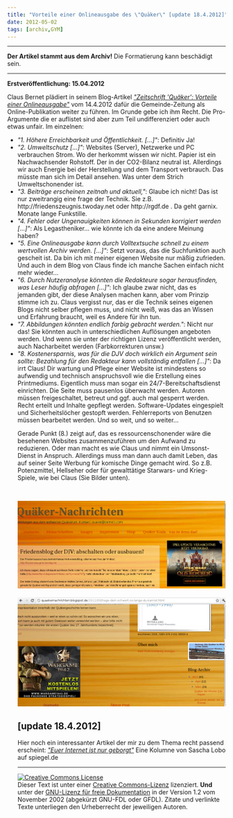```yaml
---
title: "Vorteile einer Onlineausgabe des \"Quäker\" [update 18.4.2012]"
date: 2012-05-02
tags: [archiv,GYM]
---
```

<hr><b>Der Artikel stammt aus dem Archiv!</b> Die Formatierung kann beschädigt sein.<hr>

<b>Erstveröffentlichung: 15.04.2012</b>

<p>Claus Bernet plädiert in seinem Blog-Artikel <i><a href="http://quaekernachrichten.blogspot.de/2012/04/zeitschrift-quaker-vorteile-einer.html#more">"Zeitschrift 'Quäker': Vorteile einer Onlineausgabe"</a></i> vom 14.4.2012 dafür die Gemeinde-Zeitung als Online-Publikation weiter zu führen. Im Grunde gebe ich ihm Recht. Die Pro-Argumente die er auflistet sind aber zum Teil undifferenziert oder auch etwas unfair. Im einzelnen:</p>
<!--break-->
<ul>
  <li><i>"1. Höhere Erreichbarkeit und Öffentlichkeit. [...]"</i>: Definitiv Ja!
  </li>
  <li><i>"2. Umweltschutz [...]"</i>: Websites (Server), Netzwerke und PC verbrauchen Strom. Wo der herkommt wissen wir nicht. Papier ist ein Nachwachsender Rohstoff. Der in der CO2-Bilanz neutral ist. Allerdings wir auch Energie bei der Herstellung und dem Transport verbrauch. Das müsste man sich im Detail ansehen. Was unter dem Strich Umweltschonender ist.
  </li>
  <li><i>"3. Beiträge erscheinen zeitnah und aktuell,"</i>: Glaube ich nicht! Das ist nur zweitrangig eine frage der Technik. Sie z.B. http://friedenszeugnis.twoday.net oder http://rgdf.de . Da geht garnix. Monate lange Funkstille. 
  </li>
  <li><i>"4. Fehler oder Ungenauigkeiten können in Sekunden korrigiert werden [...]"</i>: Als Legastheniker... wie könnte ich da eine andere Meinung haben?
  </li>
  <li><i>"5. Eine Onlineausgabe kann durch Volltextsuche schnell zu einem wertvollen Archiv werden. [...]"</i>: Setzt voraus, das die Suchfunktion auch gescheit ist. Da bin ich mit meiner eigenen Website nur mäßig zufrieden. Und auch in dem Blog von Claus finde ich manche Sachen einfach nicht mehr wieder...
  </li>
  <li><i>"6. Durch Nutzeranalyse könnten die Redakteure sogar herausfinden, was Leser häufig abfragen [...]"</i>: Ich glaube zwar nicht, das es jemanden gibt, der diese Analysen machen kann, aber vom Prinzip stimme ich zu. Claus vergisst nur, das er die Technik seines eigenen Blogs nicht selber pflegen muss, und nicht weiß, was das an Wissen und Erfahrung braucht, weil es Andere für ihn tun.
  </li>
  <li><i>"7. Abbildungen könnten endlich farbig gebracht werden."</i>: Nicht nur das! Sie könnten auch in unterschiedlichen Auflösungen angeboten werden. Und wenn sie unter der richtigen Lizenz veröffentlicht werden, auch Nacharbeitet werden (Farbkorrekturen unsw.)
  </li>
  <li><i>"8. Kostenersparnis, was für die DJV doch wirklich ein Argument sein sollte: Bezahlung für den Redakteur kann vollständig entfallen [...]"</i>: Da irrt Claus! Dir wartung und Pflege einer Website ist mindestens so aufwendig und technisch anspruchsvoll wie die Erstellung eines Printmediums. Eigentlich muss man sogar ein 24/7-Bereitschaftsdienst einrichten. Die Seite muss pausenlos überwacht werden. Autoren müssen freigeschaltet, betreut und ggf. auch mal gesperrt werden. Recht erteilt und Inhalte gepflegt werden. Software-Updates eingespielt und Sicherheitslöcher gestopft werden. Fehlerreports von Benutzen müssen bearbeitet werden. Und so weit, und so weiter... 
  </li>

<p>Gerade Punkt (8.) zeigt auf, das es ressourcenschonender wäre die besehenen Websites zusammenzuführen um den Aufwand zu reduzieren. Oder man macht es wie Claus und nimmt ein Umsonst-Dienst in Anspruch. Allerdings muss man dann auch damit Leben, das auf seiner Seite Werbung für komische Dinge gemacht wird. So z.B. Potenzmittel, Hellseher oder für gewalttätige Starwars- und Krieg-Spiele, wie bei Claus (Sie Bilder unten).</p>
<br>


![starwars.png](starwars.png)
<br>
<br>
![wargame-1942.png](wargame-1942.png)
<br>
<h2>[update 18.4.2012]</h2>

<p>Hier noch ein interessanter Artikel der mir zu dem Thema recht passend erscheint: <a href="http://www.spiegel.de/netzwelt/web/0,1518,827995,00.html"><i>"Euer Internet ist nur geborgt"</i></a> Eine Kolumne von Sascha Lobo auf spiegel.de</p>

<hr />
</p>
<p><a rel="license" href="http://creativecommons.org/licenses/by-sa/3.0/de/"><img alt="Creative Commons License" style="border-width: 0pt;" src="http://i.creativecommons.org/l/by-sa/3.0/de/88x31.png" /></a><br />
Dieser <span xmlns:dc="http://purl.org/dc/elements/1.1/" href="http://purl.org/dc/dcmitype/Text" rel="dc:type">Text</span> ist unter einer <a rel="license" href="http://creativecommons.org/licenses/by-sa/3.0/de/">Creative Commons-Lizenz</a> lizenziert. <b>Und</b> unter der <a href="http://de.wikipedia.org/wiki/GFDL">GNU-Lizenz f&uuml;r freie Dokumentation</a> in der Version 1.2 vom November 2002 (abgek&uuml;rzt GNU-FDL oder GFDL). Zitate und verlinkte Texte unterliegen den Urheberrecht der jeweiligen Autoren.</p>
